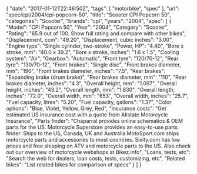 {
    "date": "2017-01-12T22:46:50Z",
    "tags": [
        "motorbike",
        "spec"
    ],
    "url": "spec\/cpi\/2004\/cpi-popcorn-50",
    "title": "Scooter CPI Popcorn 50",
    "categories": "Scooter",
    "brands": "cpi",
    "years": "2004",
    "spec": [
        {
            "Model": "CPI Popcorn 50",
            "Year": "2004",
            "Category": "Scooter",
            "Rating": "65.9 out of 100. Show full rating and compare with other bikes",
            "Displacement, ccm": "49.20",
            "Displacement, cubic inches": "3.00",
            "Engine type": "Single cylinder, two-stroke",
            "Power, HP": "4.40",
            "Bore x stroke, mm": "40.0 x 39.2",
            "Bore x stroke, inches": "1.6 x 1.5",
            "Cooling system": "Air",
            "Gearbox": "Automatic",
            "Front tyre": "120\/70-12",
            "Rear tyre": "130\/70-12",
            "Front brakes": "Single disc",
            "Front brakes diameter, mm": "190",
            "Front brakes diameter, inches": "7.5",
            "Rear brakes": "Expanding brake (drum brake)",
            "Rear brakes diameter, mm": "110",
            "Rear brakes diameter, inches": "4.3",
            "Overall height, mm": "1.097",
            "Overall height, inches": "43.2",
            "Overall length, mm": "1.830",
            "Overall length, inches": "72.0",
            "Overall width, mm": "653",
            "Overall width, inches": "25.7",
            "Fuel capacity, litres": "5.20",
            "Fuel capacity, gallons": "1.37",
            "Color options": "Blue, Violet, Yellow, Grey, Red",
            "Insurance costs": "Get estimated US insurance cost with a quote from Allstate Motorcycle Insurance",
            "Parts finder": "Chaparral provides online schematics & OEM parts for the US.   Motorcycle Superstore provides an easy-to-use parts finder. Ships to the US, Canada, UK and Australia.MotoSport.com ships motorcycle parts and accessories to most countries.    Sixity.com has low prices and free shipping on ATV and motorcycle parts to the US. Also check out our overview of motorcycle webshops at Bikez.info",
            "Loans, tests, etc": "Search the web for dealers, loan costs, tests, customizing, etc",
            "Related bikes": "List related bikes for comparison of specs"
        }
    ]
}